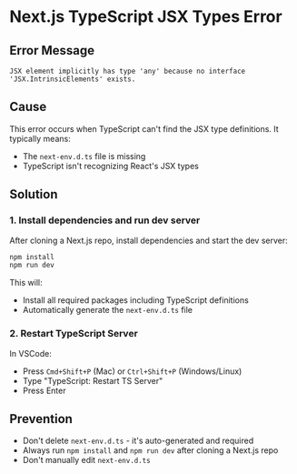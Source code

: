 # Next.js TypeScript JSX Types Error

## Error Message
```
JSX element implicitly has type 'any' because no interface 'JSX.IntrinsicElements' exists.
```

## Cause
This error occurs when TypeScript can't find the JSX type definitions. It typically means:
- The `next-env.d.ts` file is missing
- TypeScript isn't recognizing React's JSX types

## Solution

### 1. Install dependencies and run dev server
After cloning a Next.js repo, install dependencies and start the dev server:
```bash
npm install
npm run dev
```

This will:
- Install all required packages including TypeScript definitions
- Automatically generate the `next-env.d.ts` file

### 2. Restart TypeScript Server
In VSCode:
- Press `Cmd+Shift+P` (Mac) or `Ctrl+Shift+P` (Windows/Linux)
- Type "TypeScript: Restart TS Server"
- Press Enter

## Prevention
- Don't delete `next-env.d.ts` - it's auto-generated and required
- Always run `npm install` and `npm run dev` after cloning a Next.js repo
- Don't manually edit `next-env.d.ts`